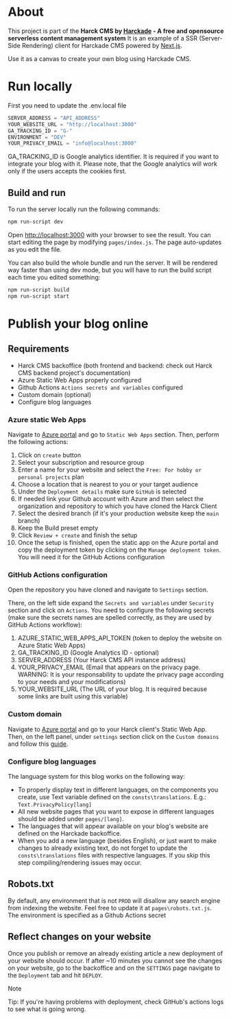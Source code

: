 # About
This project is part of the **Harck CMS by [Harckade](https://www.harckade.com) - A free and opensource serverless content management system**
It is an example of a SSR (Server-Side Rendering) client for Harckade CMS powered by [Next.js](https://nextjs.org/).

Use it as a canvas to create your own blog using Harckade CMS.

# Run locally
First you need to update the .env.local file
```javascript
SERVER_ADDRESS = "API_ADDRESS"
YOUR_WEBSITE_URL = "http://localhost:3000"
GA_TRACKING_ID = "G-"
ENVIRONMENT = "DEV"
YOUR_PRIVACY_EMAIL = "info@localhost:3000"
```
GA_TRACKING_ID is Google analytics identifier. It is required if you want to integrate your blog with it.
Please note, that the Google analytics will work only if the users accepts the cookies first.

## Build and run
To run the server locally run the following commands:

```bash
npm run-script dev
```

Open [http://localhost:3000](http://localhost:3000) with your browser to see the result.
You can start editing the page by modifying `pages/index.js`. The page auto-updates as you edit the file.


You can also build the whole bundle and run the server. It will be rendered way faster than using dev mode, but you will have to run the build script each time you edited something:

```bash
npm run-script build
npm run-script start
```


# Publish your blog online
## Requirements
- Harck CMS backoffice (both frontend and backend: check out Harck CMS backend project's documentation)
- Azure Static Web Apps properly configured
- Github Actions `Actions secrets and variables` configured
- Custom domain (optional)
- Configure blog languages

### Azure static Web Apps
Navigate to [Azure portal](https://portal.azure.com) and go to `Static Web Apps` section.
Then, perform the following actions:
1. Click on `create` button
2. Select your subscription and resource group
3. Enter a name for your website and select the `Free: For hobby or personal projects` plan
4. Choose a location that is nearest to you or your target audience
5. Under the `Deployment details` make sure `GitHub` is selected
6. If needed link your Github account with Azure and then select the organization and repository to which you have cloned the Harck Client
7. Select the desired branch (if it's your production website keep the `main` branch)
8. Keep the Build preset empty
9. Click `Review + create` and finish the setup
10. Once the setup is finished, open the static app on the Azure portal and copy the deployment token by clicking on the `Manage deployment token`. You will need it for the GitHub Actions configuration

### GitHub Actions configuration
Open the repository you have cloned and navigate to `Settings` section.

There, on the left side expand the `Secrets and variables` under `Security` section and click on `Actions`.
You need to configure the following secrets (make sure the secrets names are spelled correctly, as they are used by GitHub Actions workflow):
1. AZURE_STATIC_WEB_APPS_API_TOKEN (token to deploy the website on Azure Static Web Apps)
2. GA_TRACKING_ID (Google Analytics ID - optional)
3. SERVER_ADDRESS (Your Harck CMS API instance address)
4. YOUR_PRIVACY_EMAIL (Email that appears on the privacy page. WARNING: It is your responsability to update the privacy page according to your needs and your modifications)
5. YOUR_WEBSITE_URL (The URL of your blog. It is required because some links are built using this variable)

### Custom domain
Navigate to [Azure portal](https://portal.azure.com) and go to your Harck client's Static Web App.
Then, on the left panel, under `settings` section click on the `Custom domains` and follow this [guide](https://learn.microsoft.com/en-us/azure/static-web-apps/custom-domain).


### Configure blog languages
The language system for this blog works on the following way:
- To properly display text in different languages, on the components you create, use Text variable defined on the `consts\translations`. E.g.: `Text.PrivacyPolicy[lang]`
- All new website pages that you want to expose in different languages should be added under `pages/[lang]`.
- The languages that will appear available on your blog's website are defined on the Harckade backoffice.
- When you add a new language (besides English), or just want to make changes to already existing text, do not forget to update the `consts\translations` files with respective languages. If you skip this step compiling/rendering issues may occur.


## Robots.txt
By default, any environment that is not `PROD` will disallow any search engine from indexing the website. Feel free to update it at `pages\robots.txt.js`. The environment is specified as a Github Actions secret


## Reflect changes on your website
Once you publish or remove an already existing article a new deployment of your website should occur. If after ~10 minutes you cannot see the changes on your website, go to the backoffice and on the `SETTINGS` page navigate to the `Deployment` tab and hit `DEPLOY`.
> [!NOTE]
> Tip: If you're having problems with deployment, check GitHub's actions logs to see what is going wrong.